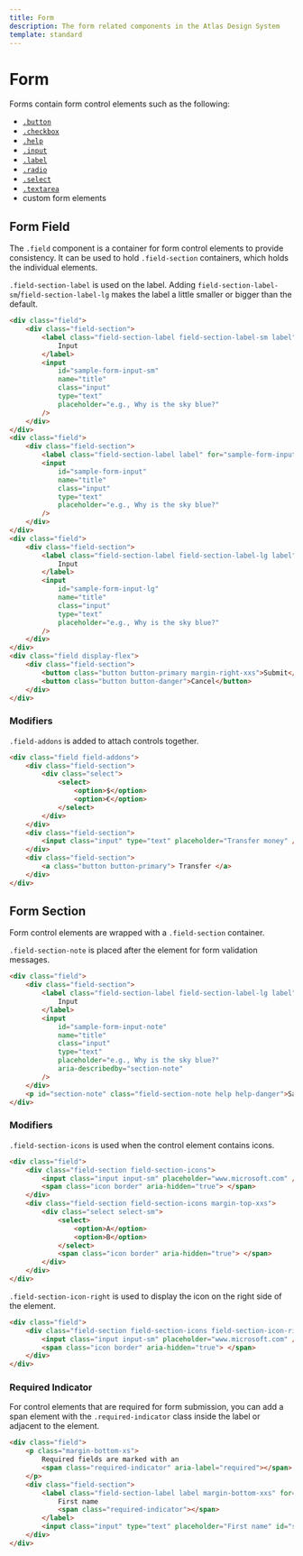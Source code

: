 ```yaml
---
title: Form
description: The form related components in the Atlas Design System
template: standard
---
```


# Form

Forms contain form control elements such as the following:

- [`.button`](./button.md)
- [`.checkbox`](./checkbox.md)
- [`.help`](./help.md)
- [`.input`](./input.md)
- [`.label`](./label.md)
- [`.radio`](./radio.md)
- [`.select`](./select.md)
- [`.textarea`](./textarea.md)
- custom form elements

## Form Field

The `.field` component is a container for form control elements to provide consistency.
It can be used to hold `.field-section` containers, which holds the individual elements.

`.field-section-label` is used on the label. Adding `field-section-label-sm`/`field-section-label-lg` makes the label a little smaller or bigger than the default.

```html
<div class="field">
	<div class="field-section">
		<label class="field-section-label field-section-label-sm label" for="sample-form-input-sm">
			Input
		</label>
		<input
			id="sample-form-input-sm"
			name="title"
			class="input"
			type="text"
			placeholder="e.g., Why is the sky blue?"
		/>
	</div>
</div>
<div class="field">
	<div class="field-section">
		<label class="field-section-label label" for="sample-form-input"> Input </label>
		<input
			id="sample-form-input"
			name="title"
			class="input"
			type="text"
			placeholder="e.g., Why is the sky blue?"
		/>
	</div>
</div>
<div class="field">
	<div class="field-section">
		<label class="field-section-label field-section-label-lg label" for="sample-form-input-lg">
			Input
		</label>
		<input
			id="sample-form-input-lg"
			name="title"
			class="input"
			type="text"
			placeholder="e.g., Why is the sky blue?"
		/>
	</div>
</div>
<div class="field display-flex">
	<div class="field-section">
		<button class="button button-primary margin-right-xxs">Submit</button>
		<button class="button button-danger">Cancel</button>
	</div>
</div>
```

### Modifiers

`.field-addons` is added to attach controls together.

```html
<div class="field field-addons">
	<div class="field-section">
		<div class="select">
			<select>
				<option>$</option>
				<option>€</option>
			</select>
		</div>
	</div>
	<div class="field-section">
		<input class="input" type="text" placeholder="Transfer money" />
	</div>
	<div class="field-section">
		<a class="button button-primary"> Transfer </a>
	</div>
</div>
```

## Form Section

Form control elements are wrapped with a `.field-section` container.

`.field-section-note` is placed after the element for form validation messages.

```html
<div class="field">
	<div class="field-section">
		<label class="field-section-label field-section-label-lg label" for="sample-form-input-note">
			Input
		</label>
		<input
			id="sample-form-input-note"
			name="title"
			class="input"
			type="text"
			placeholder="e.g., Why is the sky blue?"
			aria-describedby="section-note"
		/>
	</div>
	<p id="section-note" class="field-section-note help help-danger">Sample warning message.</p>
</div>
```

### Modifiers

`.field-section-icons` is used when the control element contains icons.

```html
<div class="field">
	<div class="field-section field-section-icons">
		<input class="input input-sm" placeholder="www.microsoft.com" />
		<span class="icon border" aria-hidden="true"> </span>
	</div>
	<div class="field-section field-section-icons margin-top-xxs">
		<div class="select select-sm">
			<select>
				<option>A</option>
				<option>B</option>
			</select>
			<span class="icon border" aria-hidden="true"> </span>
		</div>
	</div>
</div>
```

`.field-section-icon-right` is used to display the icon on the right side of the element.

```html
<div class="field">
	<div class="field-section field-section-icons field-section-icon-right">
		<input class="input input-sm" placeholder="www.microsoft.com" />
		<span class="icon border" aria-hidden="true"> </span>
	</div>
</div>
```

### Required Indicator

For control elements that are required for form submission, you can add a span element with the `.required-indicator` class inside the label or adjacent to the element.

```html
<div class="field">
	<p class="margin-bottom-xs">
		Required fields are marked with an
		<span class="required-indicator" aria-label="required"></span>
	</p>
	<div class="field-section">
		<label class="field-section-label label margin-bottom-xxs" for="sample-form-input-2">
			First name
			<span class="required-indicator"></span>
		</label>
		<input class="input" type="text" placeholder="First name" id="sample-form-input-2" required />
	</div>
</div>
```
